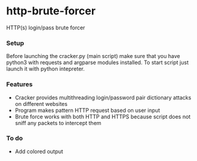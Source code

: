 # http-brute-forcer
HTTP(s) login/pass brute forcer 

### Setup

  Before launching the cracker.py (main script) make sure that you have python3 with requests and argparse modules installed.
  To start script just launch it with python intepreter.

### Features

* Cracker provides multithreading login/password pair dictionary attacks on different websites 
* Program makes pattern HTTP request based on user input
* Brute force works with both HTTP and HTTPS because script does not sniff any packets to intercept them

### To do

* Add colored output
